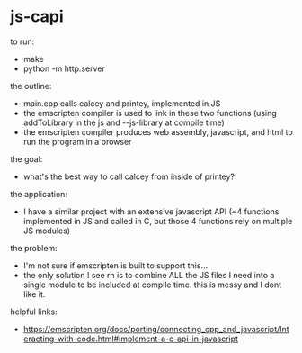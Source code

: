# js-capi

to run:
- make
- python -m http.server

the outline:
- main.cpp calls calcey and printey, implemented in JS
- the emscripten compiler is used to link in these two functions (using addToLibrary in the js and --js-library at compile time)
- the emscripten compiler produces web assembly, javascript, and html to run the program in a browser

the goal:
- what's the best way to call calcey from inside of printey?

the application:
- I have a similar project with an extensive javascript API (~4 functions implemented in JS and called in C, but those 4 functions rely on multiple JS modules)

the problem:
- I'm not sure if emscripten is built to support this...
- the only solution I see rn is to combine ALL the JS files I need into a single module to be included at compile time. this is messy and I dont like it.

helpful links:
- https://emscripten.org/docs/porting/connecting_cpp_and_javascript/Interacting-with-code.html#implement-a-c-api-in-javascript
